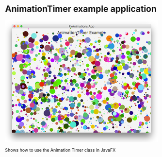 # AnimationTimer example application

![AnimationTimerExample](AnimationTimerExample.png)

Shows how to use the Animation Timer class in JavaFX


